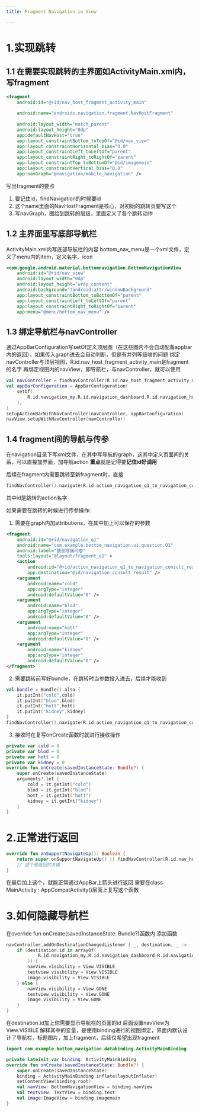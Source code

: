 ```yaml
---
title: Fragment Navigation in View

---
```

# 1.实现跳转

## 1.1 在需要实现跳转的主界面如ActivityMain.xml内，写fragment  
```xml
<fragment  
    android:id="@+id/nav_host_fragment_activity_main"  
  
    android:name="androidx.navigation.fragment.NavHostFragment"  
  
    android:layout_width="match_parent"  
    android:layout_height="0dp"  
    app:defaultNavHost="true"  
    app:layout_constraintBottom_toTopOf="@id/nav_view"  
    app:layout_constraintHorizontal_bias="0.0"  
    app:layout_constraintLeft_toLeftOf="parent"  
    app:layout_constraintRight_toRightOf="parent"  
    app:layout_constraintTop_toBottomOf="@id/imagemain"  
    app:layout_constraintVertical_bias="0.0"  
    app:navGraph="@navigation/mobile_navigation" />
```
写出fragment的要点
1. 要记住id，findNavigation的时候要id
2. 这个name里面的NavHostFragment是核心，对初始的跳转页要写这个
3. 写navGraph，图给到跳转的层级，里面定义了各个跳转动作

## 1.2 主界面里写底部导航栏

ActivityMain.xml内写底部导航栏的内容
bottom_nav_menu是一个xml文件，定义了menu内的item，定义名字、icon  
```xml
<com.google.android.material.bottomnavigation.BottomNavigationView  
    android:id="@+id/nav_view"  
    android:layout_width="0dp"  
    android:layout_height="wrap_content"  
    android:background="?android:attr/windowBackground"  
    app:layout_constraintBottom_toBottomOf="parent"  
    app:layout_constraintLeft_toLeftOf="parent"  
    app:layout_constraintRight_toRightOf="parent"  
    app:menu="@menu/bottom_nav_menu" />
```

## 1.3 绑定导航栏与navController

通过AppBarConfiguration写setOf定义顶层图（在这些图内不会自动配备appbar内的返回），如果传入graph进去会自动判断，但是有并列等级啥的问题
绑定navController与顶层视图，R.id.nav_host_fragment_activity_main是fragment的名字
再绑定视图内的navView，即导航栏，与navController，就可以使用  
```kotlin
val navController = findNavController(R.id.nav_host_fragment_activity_main)
val appBarConfiguration = AppBarConfiguration(  
    setOf(  
        R.id.navigation_my,R.id.navigation_dashboard,R.id.navigation_home,R.id.navigation_loginFragment  
    ),  
)
setupActionBarWithNavController(navController, appBarConfiguration)  
navView.setupWithNavController(navController)
```
## 1.4 fragment间的导航与传参

在navigation目录下写xml文件，在其中写导航的graph，这其中定义页面间的关系，可以直接加界面，加导航action
**重点**就是记得要**记住id好调用**

后续在fragment内需要跳转至新fragment时，直接
```kotlin
findNavController().navigate(R.id.action_navigation_q1_to_navigation_consult_result)
```
其中id是跳转的action名字

如果需要在跳转的时候进行传参操作:
1. 需要在graph内加attributions，在其中加上可以保存的参数  
```xml
<fragment  
    android:id="@+id/navigation_q1"  
    android:name="com.example.bottom_navigation.ui.question.Q1"  
    android:label="腰部疼痛问卷"  
    tools:layout="@layout/fragment_q1" >  
    <action  
        android:id="@+id/action_navigation_q1_to_navigation_consult_result"  
        app:destination="@id/navigation_consult_result" />  
    <argument  
        android:name="cold"  
        app:argType="integer"  
        android:defaultValue="0" />  
    <argument  
        android:name="blod"  
        app:argType="integer"  
        android:defaultValue="0" />  
    <argument  
        android:name="hott"  
        app:argType="integer"  
        android:defaultValue="0" />  
    <argument  
        android:name="kidney"  
        app:argType="integer"  
        android:defaultValue="0" />  
</fragment>
```
2. 需要跳转前写好bundle，在跳转时当参数投入进去，后续才能收到
```kotlin
val bundle = Bundle().also {  
    it.putInt("cold",cold)  
    it.putInt("blod",blod)  
    it.putInt("hott",hott)  
    it.putInt("kidney",kidney)  
}  
findNavController().navigate(R.id.action_navigation_q1_to_navigation_consult_result,bundle)
```
3. 接收时在复写onCreate函数时就进行接收操作
```kotlin
private var cold = 0  
private var blod = 0  
private var hott = 0  
private var kidney = 0
override fun onCreate(savedInstanceState: Bundle?) {  
    super.onCreate(savedInstanceState)  
    arguments?.let {  
        cold = it.getInt("cold")  
        blod = it.getInt("blod")  
        hott = it.getInt("hott")  
        kidney = it.getInt("kidney")  
    }  
}
```

# 2.正常进行返回
```kotlin
override fun onSupportNavigateUp(): Boolean {  
    return super.onSupportNavigateUp() || findNavController(R.id.nav_host_fragment_activity_main).navigateUp()  
    // 这个是返回的关键  
}
```
在最后加上这个，就能正常通过AppBar上箭头进行返回
需要在class MainActivity : AppCompatActivity()层面上复写这个函数

# 3.如何隐藏导航栏

在override fun onCreate(savedInstanceState: Bundle?)函数内
添加函数
```kotlin
navController.addOnDestinationChangedListener { _, destination, _ ->  
    if (destination.id in arrayOf(  
            R.id.navigation_my,R.id.navigation_dashboard,R.id.navigation_home  
        )) {  
        navView.visibility = View.VISIBLE  
        textview.visibility = View.VISIBLE  
        image.visibility = View.VISIBLE  
    } else {  
        navView.visibility = View.GONE  
        textview.visibility = View.GONE  
        image.visibility = View.GONE  
    }  
}
```
在destination.id加上你需要显示导航栏的页面的id
后面设置navView为View.VISIBLE
解释其中的变量，是使用binding进行的视图绑定，界面内默认设计了导航栏，标题图片，加上fragment，后续仅希望出现fragment
```kotlin
import com.example.bottom_navigation.databinding.ActivityMainBinding

private lateinit var binding: ActivityMainBinding
override fun onCreate(savedInstanceState: Bundle?) {  
    super.onCreate(savedInstanceState)
    binding = ActivityMainBinding.inflate(layoutInflater)  
	setContentView(binding.root)
	val navView: BottomNavigationView = binding.navView  
	val textview: TextView = binding.text  
	val image:ImageView = binding.imagemain
}
```
